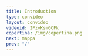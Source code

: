 ```yaml
---
title: Introduction
type: convideo
layout: convideo
videoid: IFzvKsmGCFk
copertina: /img/copertina.png
next: mappa
prev: "/"
---
```


